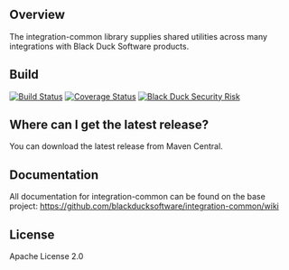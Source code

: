 ## Overview ##
The integration-common library supplies shared utilities across many integrations with Black Duck Software products.

## Build ##

[![Build Status](https://travis-ci.org/blackducksoftware/integration-common.svg?branch=master)](https://travis-ci.org/blackducksoftware/integration-common)
[![Coverage Status](https://coveralls.io/repos/github/blackducksoftware/integration-common/badge.svg?branch=master)](https://coveralls.io/github/blackducksoftware/integration-common?branch=master) [![Black Duck Security Risk](https://copilot.blackducksoftware.com/github/groups/blackducksoftware/locations/integration-common/public/results/branches/master/badge-risk.svg)](https://copilot.blackducksoftware.com/github/groups/blackducksoftware/locations/integration-common/public/results/branches/master)

## Where can I get the latest release? ##
You can download the latest release from Maven Central.

## Documentation ##
All documentation for integration-common can be found on the base project:  https://github.com/blackducksoftware/integration-common/wiki

## License ##
Apache License 2.0
